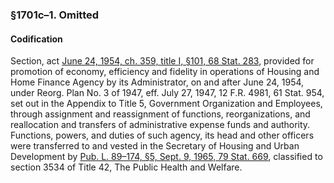 ### §1701c–1. Omitted ###

#### Codification ####

Section, act [June 24, 1954, ch. 359, title I, §101, 68 Stat. 283](/statviewer.htm?volume=68&page=283), provided for promotion of economy, efficiency and fidelity in operations of Housing and Home Finance Agency by its Administrator, on and after June 24, 1954, under Reorg. Plan No. 3 of 1947, eff. July 27, 1947, 12 F.R. 4981, 61 Stat. 954, set out in the Appendix to Title 5, Government Organization and Employees, through assignment and reassignment of functions, reorganizations, and reallocation and transfers of administrative expense funds and authority. Functions, powers, and duties of such agency, its head and other officers were transferred to and vested in the Secretary of Housing and Urban Development by [Pub. L. 89–174, §5, Sept. 9, 1965, 79 Stat. 669](/statviewer.htm?volume=79&page=669), classified to section 3534 of Title 42, The Public Health and Welfare.